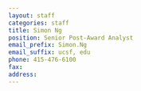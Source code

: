 ```yaml
---
layout: staff
categories: staff
title: Simon Ng
position: Senior Post-Award Analyst
email_prefix: Simon.Ng
email_suffix: ucsf, edu
phone: 415-476-6100
fax:
address:
---
```

